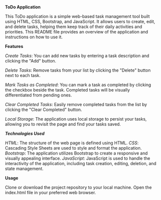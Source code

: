 **ToDo Application**

This ToDo application is a simple web-based task management tool built using HTML, CSS, Bootstrap, and JavaScript. It allows users to create, edit, and delete tasks, helping them keep track of their daily activities and priorities. This README file provides an overview of the application and instructions on how to use it.

**Features**

_Create Tasks_: You can add new tasks by entering a task description and clicking the "Add" button.

_Delete Tasks_: Remove tasks from your list by clicking the "Delete" button next to each task.

_Mark Tasks as Completed_: You can mark a task as completed by clicking the checkbox beside the task. Completed tasks will be visually differentiated from pending ones.

_Clear Completed Tasks_: Easily remove completed tasks from the list by clicking the "Clear Completed" button.

_Local Storage_: The application uses local storage to persist your tasks, allowing you to revisit the page and find your tasks saved.

**_Technologies Used_**

_HTML_: The structure of the web page is defined using HTML.
_CSS_: Cascading Style Sheets are used to style and format the application.
_Bootstrap_: The application utilizes Bootstrap to create a responsive and visually appealing interface.
_JavaScript_: JavaScript is used to handle the interactivity of the application, including task creation, editing, deletion, and state management.

**Usage**

Clone or download the project repository to your local machine.
Open the index.html file in your preferred web browser.
